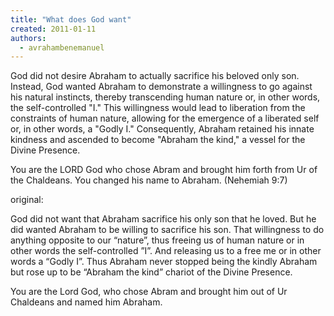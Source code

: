 ```yaml
---
title: "What does God want"
created: 2011-01-11
authors: 
  - avrahambenemanuel
---
```


God did not desire Abraham to actually sacrifice his beloved only son. Instead, God wanted Abraham to demonstrate a willingness to go against his natural instincts, thereby transcending human nature or, in other words, the self-controlled "I." This willingness would lead to liberation from the constraints of human nature, allowing for the emergence of a liberated self or, in other words, a "Godly I." Consequently, Abraham retained his innate kindness and ascended to become "Abraham the kind," a vessel for the Divine Presence.

You are the LORD God who chose Abram and brought him forth from Ur of the Chaldeans. You changed his name to Abraham. (Nehemiah 9:7)

original:

God did not want that Abraham sacrifice his only son that he loved. But he did wanted Abraham to be willing to sacrifice his son. That willingness to do anything opposite to our “nature”, thus freeing us of human nature or in other words the self-controlled ”I”. And releasing us to a free me or in other words a “Godly I”. Thus Abraham never stopped being the kindly Abraham but rose up to be “Abraham the kind” chariot of the Divine Presence.

You are the Lord God, who chose Abram and brought him out of Ur Chaldeans and named him Abraham.
